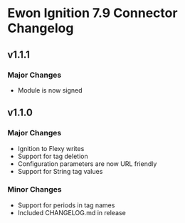 # Ewon Ignition 7.9 Connector Changelog

## v1.1.1
### Major Changes
* Module is now signed

## v1.1.0
### Major Changes
* Ignition to Flexy writes
* Support for tag deletion
* Configuration parameters are now URL friendly
* Support for String tag values

### Minor Changes
* Support for periods in tag names
* Included CHANGELOG.md in release
